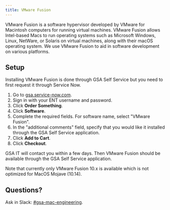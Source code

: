 ```yaml
---
title: VMware Fusion
---
```


VMware Fusion is a software hypervisor developed by VMware for Macintosh
computers for running virtual machines. VMware Fusion allows Intel-based Macs to
run operating systems such as Microsoft Windows, Linux, NetWare, or Solaris on
virtual machines, along with their macOS operating system. We use VMware Fusion
to aid in software development on various platforms.


## Setup

Installing VMware Fusion is done through GSA Self Service but you need to first
request it through Service Now.

  1. Go to [gsa.service-now.com](https://gsa.service-now.com/).
  1. Sign in with your ENT username and password.
  1. Click **Order Something**.
  1. Click **Software**.
  1. Complete the required fields. For software name, select "VMware Fusion".
  1. In the "additional comments" field, specify that you would like it
     installed through the GSA Self Service application.
  1. Click **Add to Cart**.
  1. Click **Checkout**.

GSA IT will contact you within a few days. Then VMware Fusion should be
available through the GSA Self Service application.

Note that currently only VMware Fusion 10.x is available which is not optimized
for MacOS Mojave (10.14).


## Questions?

Ask in Slack: [#gsa-mac-engineering](https://gsa-tts.slack.com/messages/gsa-mac-engineering/).
